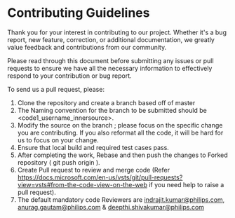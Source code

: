 # Contributing Guidelines

Thank you for your interest in contributing to our project. Whether it's a bug report, new feature, correction, or additional documentation, we greatly value feedback and contributions from our community.

Please read through this document before submitting any issues or pull requests to ensure we have all the necessary information to effectively respond to your contribution or bug report.




To send us a pull request, please:

1. Clone the repository and create a branch based off of master
2. The Naming convention for the branch to be submitted should be <code1_username_innersource>.
3. Modify the source on the branch ; please focus on the specific change you are contributing. If you also reformat all the code, it will be hard for us to focus on your change.
4. Ensure that local build and required test cases pass.
5. After completing the work, Rebase and then push the changes to Forked repository ( git push origin <your branch>).
6. Create Pull request to review and merge code (Refer https://docs.microsoft.com/en-us/vsts/git/pull-requests?view=vsts#from-the-code-view-on-the-web if you need help to raise a pull request).
7. The default mandatory code Reviewers are indrajit.kumar@philips.com, anurag.gautam@philips.com & deepthi.shivakumar@philips.com


